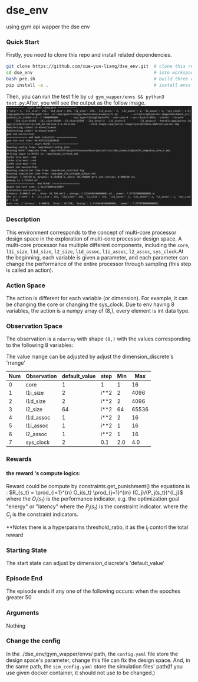 # dse_env
using gym api wapper the dse env

### Quick Start
Firstly, you need to clone this repo and install related dependencies.
```bash
git clone https://github.com/xue-yun-liang/dse_env.git  # clone this repo
cd dse_env                                              # into workspace path
bash pre.sh                                             # build three dirs for store
pip install -e .                                        # install envs
```
Then, you can run the test file by `cd gym_wapper/envs && python3 test.py`.After, you will see the output as the follow image.![eval_res](./asset/eval_res.png)

### Description

This environment corresponds to the concept of multi-core processor design space
in the exploration of multi-core processor design space. A multi-core processor
has multiple different components, including the `core`, `l1i_size`, `l1d_size`,
`l2_size`, `l1d_assoc`, `l1i_assoc`, `l2_assoc`, `sys_clock`.At the beginning,
each variable is given a parameter, and each parameter can change the performance
of the entire processor through sampling (this step is called an action).

### Action Space

The action is different for each variable (or dimension). For example, it can be
changing the core or changing the sys_clock. Due to env having 8 variables,
the action is a numpy array of (8,), every element is int data type.

### Observation Space

The observation is a `ndarray` with shape `(8,)` with the values corresponding
to the following 8 variables:

The value rrange can be adjusted by adjust the dimension_discrete's 'rrange'

| Num | Observation  | default_value   |  step    |   Min    | Max      |
|-----|--------------|-----------------|----------|----------|----------|
| 0   | core         | 1               | 1        | 1        |  16      |
| 1   | l1i_size     | 2               | i**2     | 2        |  4096    |
| 2   | l1d_size     | 2               | i**2     | 2        |  4096    |
| 3   | l2_size      | 64              | i**2     | 64       |  65536   |
| 4   | l1d_assoc    | 1               | i**2     | 2        |  16      |
| 5   | l1i_assoc    | 1               | i**2     | 1        |  16      |
| 6   | l2_assoc     | 1               | i**2     | 1        |  16      |
| 7   | sys_clock    | 2               | 0.1      | 2.0      |  4.0     |

### Rewards
#### the reward 's compute logics:
Reward could be compute by constraints.get_punishment()
the equations is : $R_{s_t} = \prod_{i=1}^{n} O_i(s_t) \prod_{j=1}^{m} (C_j)/(P_j(s_t))^{l_j}$
where the $O_{i}(s_t)$ is the performance indicator. e.g. the optimization goal "energy" or "latency"
where the $P_{j}(s_t)$ is the constraint indicator. 
where the $C_{j}$ is the constraint indicators.

**Notes there is a hyperparams threshold_ratio, it as the $l_{j}$ contorl the total reward

### Starting State

The start state can adjust by dimension_discrete's 'default_value'

### Episode End

The episode ends if any one of the following occurs: when the epoches greater 50

### Arguments

Nothing

### Change the config

In the ./dse_env/gym_wapper/envs/ path, the `config.yaml` file store the design space's
parameter, change this file can fix the design space. And, in the same path, the `sim_config.yaml`
store the simulation files' path(If you use given docker container, it should not use to be changed.)


